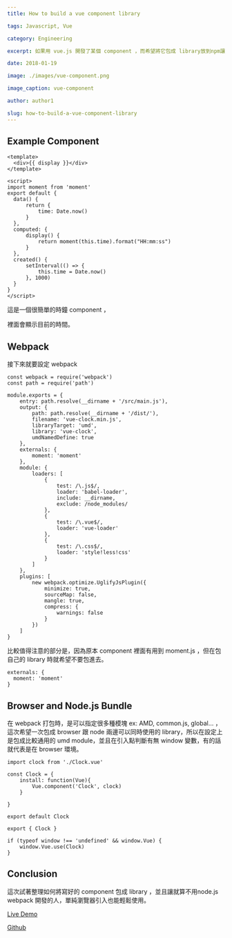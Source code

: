 ```yaml
---
title: How to build a vue component library

tags: Javascript, Vue

category: Engineering

excerpt: 如果用 vue.js 開發了某個 component ，而希望將它包成 library放到npm讓大家使用的話，到底應該怎麼做呢?

date: 2018-01-19

image: ./images/vue-component.png

image_caption: vue-component

author: author1

slug: how-to-build-a-vue-component-library
---
```


## Example Component

```
<template>
  <div>{{ display }}</div>
</template>

<script>
import moment from 'moment'
export default {
  data() {
      return {
          time: Date.now()
      }
  },
  computed: {
      display() {
          return moment(this.time).format("HH:mm:ss")
      }
  },
  created() {
      setInterval(() => {
          this.time = Date.now()
      }, 1000)
  }
}
</script>
```

這是一個很簡單的時鐘 component ，<div> 裡面會顯示目前的時間。

## Webpack

接下來就要設定 webpack

```
const webpack = require('webpack')
const path = require('path')

module.exports = {
    entry: path.resolve(__dirname + '/src/main.js'),
    output: {
        path: path.resolve(__dirname + '/dist/'),
        filename: 'vue-clock.min.js',
        libraryTarget: 'umd',
        library: 'vue-clock',
        umdNamedDefine: true
    },
    externals: {
        moment: 'moment'
    },
    module: {
        loaders: [
            {
                test: /\.js$/,
                loader: 'babel-loader',
                include: __dirname,
                exclude: /node_modules/
            },
            {
                test: /\.vue$/,
                loader: 'vue-loader'
            },
            {
                test: /\.css$/,
                loader: 'style!less!css'
            }
        ]
    },
    plugins: [
        new webpack.optimize.UglifyJsPlugin({
            minimize: true,
            sourceMap: false,
            mangle: true,
            compress: {
                warnings: false
            }
        })
    ]
}
```

比較值得注意的部分是，因為原本 component 裡面有用到 moment.js ，但在包自己的 library 時就希望不要包進去。

```
externals: {
  moment: 'moment'
}
```

## Browser and Node.js Bundle

在 webpack 打包時，是可以指定很多種模塊 ex: AMD, common.js, global… ，這次希望一次包成 browser 跟 node 兩邊可以同時使用的 library，所以在設定上是包成比較通用的 umd module，並且在引入點判斷有無 window 變數，有的話就代表是在 browser 環境。

```
import clock from './Clock.vue'

const Clock = {
    install: function(Vue){
        Vue.component('Clock', clock)
    }

}

export default Clock 

export { Clock }

if (typeof window !== 'undefined' && window.Vue) {
    window.Vue.use(Clock)
}
```

## Conclusion

這次試著整理如何將寫好的 component 包成 library ，並且讓就算不用node.js webpack 開發的人，單純瀏覽器引入也能輕鬆使用。

[Live Demo](https://waiting7777.github.io/vue-clock-test/)

[Github](https://github.com/waiting7777/vue-clock-test/)
